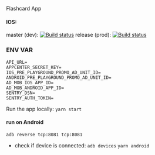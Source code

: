 Flashcard App

#### IOS:
master (dev): [![Build status](https://build.appcenter.ms/v0.1/apps/e9a179b2-6d20-4972-baa5-88555b777e12/branches/master/badge)](https://appcenter.ms)
release (prod): [![Build status](https://build.appcenter.ms/v0.1/apps/e9a179b2-6d20-4972-baa5-88555b777e12/branches/release/badge)](https://appcenter.ms)

### ENV VAR

```
API_URL=
APPCENTER_SECRET_KEY=
IOS_PRE_PLAYGROUND_PROMO_AD_UNIT_ID=
ANDROID_PRE_PLAYGROUND_PROMO_AD_UNIT_ID=
AD_MOB_IOS_APP_ID=
AD_MOB_ANDROID_APP_ID=
SENTRY_DSN=
SENTRY_AUTH_TOKEN=
```

Run the app locally:
```yarn start```

#### run on Android

```adb reverse tcp:8081 tcp:8081```
- check if device is connected: ```adb devices```
```yarn android```
